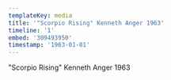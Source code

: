 ```yaml
---
templateKey: media
title: '"Scorpio Rising" Kenneth Anger 1963'
timeline: '1'
embed: '309493950'
timestamp: '1963-01-01'
---
```

"Scorpio Rising" Kenneth Anger 1963
